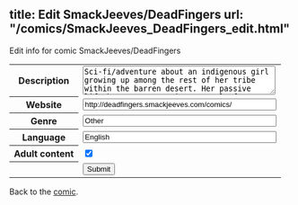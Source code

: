 title: Edit SmackJeeves/DeadFingers
url: "/comics/SmackJeeves_DeadFingers_edit.html"
---
Edit info for comic SmackJeeves/DeadFingers

<form name="comic" action="http://gaepostmail.appspot.com/comic/" method="post">
<table class="comicinfo">
<tr>
<th>Description</th><td><textarea name="description" cols="40" rows="3">Sci-fi/adventure about an indigenous girl growing up among the rest of her tribe within the barren desert. Her passive life becomes an ongoing struggle for survival after the declaration of a 15 year global war by the mainland empire. Contains violence, language and sexual content.</textarea></td>
</tr>
<tr>
<th>Website</th><td><input type="text" name="url" value="http://deadfingers.smackjeeves.com/comics/" size="40"/></td>
</tr>
<tr>
<th>Genre</th><td><input type="text" name="genre" value="Other" size="40"/></td>
</tr>
<tr>
<th>Language</th><td><input type="text" name="language" value="English" size="40"/></td>
</tr>
<tr>
<th>Adult content</th><td><input type="checkbox" name="adult" value="adult" checked="checked"/></td>
</tr>
<tr>
<th></th><td>
<input type="hidden" name="comic" value="SmackJeeves_DeadFingers" />
<input type="submit" name="submit" value="Submit" />
</td>
</tr>
</table>
</form>

Back to the [comic](SmackJeeves_DeadFingers.html).
